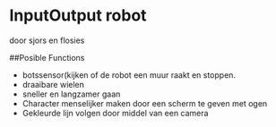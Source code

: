 InputOutput robot
===================================
door sjors en flosies

##Posible Functions

* botssensor(kijken of de robot een muur raakt en stoppen.
* draaibare wielen
* sneller en langzamer gaan
* Character menselijker maken door een scherm te geven met ogen
* Gekleurde lijn volgen door middel van een camera
